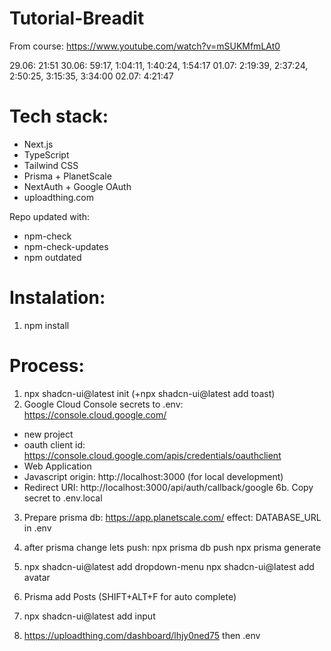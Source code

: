 # Tutorial-Breadit

From course: https://www.youtube.com/watch?v=mSUKMfmLAt0

29.06: 21:51
30.06: 59:17, 1:04:11, 1:40:24, 1:54:17
01.07: 2:19:39, 2:37:24, 2:50:25, 3:15:35, 3:34:00
02.07: 4:21:47

# Tech stack:

- Next.js
- TypeScript
- Tailwind CSS
- Prisma + PlanetScale
- NextAuth + Google OAuth
- uploadthing.com

Repo updated with:

- npm-check
- npm-check-updates
- npm outdated

# Instalation:

1. npm install

# Process:

1. npx shadcn-ui@latest init (+npx shadcn-ui@latest add toast)
2. Google Cloud Console secrets to .env:
   https://console.cloud.google.com/

- new project
- oauth client id:
  https://console.cloud.google.com/apis/credentials/oauthclient
- Web Application
- Javascript origin: http://localhost:3000 (for local development)
- Redirect URI: http://localhost:3000/api/auth/callback/google
  6b. Copy secret to .env.local

3. Prepare prisma db:
   https://app.planetscale.com/
   effect: DATABASE_URL in .env

4. after prisma change lets push:
   npx prisma db push
   npx prisma generate

5. npx shadcn-ui@latest add dropdown-menu
   npx shadcn-ui@latest add avatar

6. Prisma add Posts (SHIFT+ALT+F for auto complete)

7. npx shadcn-ui@latest add input

8. https://uploadthing.com/dashboard/lhjy0ned75
   then .env
